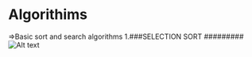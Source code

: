 # Algorithims
=>Basic sort and search algorithms
1.###SELECTION SORT #########
![Alt text](https://www.tutorialspoint.com/data_structures_algorithms/images/selection_sort.jpg)
